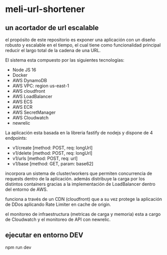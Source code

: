 # meli-url-shortener
## un acortador de url escalable

el propósito de este repositorio es exponer una aplicación con un diseño robusto y escalable en el tiempo, el cual tiene como funcionalidad principal reducir el largo total de la cadena de una URL.

El sistema esta compuesto por las siguientes tecnologías:

- Node JS 16
- Docker
- AWS DynamoDB
- AWS VPC: region us-east-1
- AWS cloudfront
- AWS LoadBalancer
- AWS ECS
- AWS ECR
- AWS SecretManager
- AWS Cloudwatch
- newrelic

La aplicación esta basada en la libreria fastify de nodejs y dispone de 4 endpoints:
- v1/create [method: POST, req: longUrl]
- v1/delete [method: POST, req: longUrl]
- v1/urls [method: POST, req: url]
- v1/base [method: GET, param: base62]

incorpora un sistema de cluster/workers que permiten concurrencia de requests dentro de la aplicación.
además distribuye la carga por los distintos containers gracias a la implementación de LoadBalancer dentro del entorno de AWS.

funciona a través de un CDN (cloudfront) que a su vez protege la aplicación de DDos aplicando Rate Limiter en cache de origin.

el monitoreo de infraestructura (metricas de carga y memoria) esta a cargo de Cloudwatch y el monitoreo de API con newrelic.
## ejecutar en entorno DEV
npm run dev
